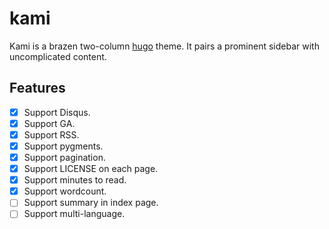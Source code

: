 # kami

Kami is a brazen two-column [hugo](http://gohugo.io/) theme. It pairs a prominent sidebar with uncomplicated content.

## Features
- [x] Support Disqus.
- [x] Support GA.
- [x] Support RSS.
- [x] Support pygments.
- [x] Support pagination.
- [x] Support LICENSE on each page.
- [x] Support minutes to read.
- [x] Support wordcount.
- [ ] Support summary in index page.
- [ ] Support multi-language.
